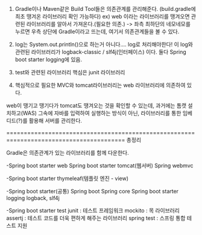 1. Gradle이나 Maven같은 Build Tool들은 의존관계를 관리해준다. (build.gradle에 최초 땡겨온 라이브러리 확인 가능하다)
	ex) web 이라는 라이브러리를 땡겨오면 관련된 라이브러리를 알아서 가져온다.(필요한 의존.)
	-> 좌측 최하단의 네모네모를 누르면 우측 상단에 Gradle이라고 뜨는데, 여기서 의존관계들을 볼 수 있다.

2. log는 System.out.println()으로 하는거 아니다....
log로 처리해야한다!
이 log와 관련된 라이브러리가 logback-classic / slf4j(인터페이스) 이다.
둘다 Spring boot starter logging에 있음.


3. test와 관련된 라이브러리
핵심은 junit 라이브러리


4. 핵심적으로 필요한 MVC와 tomcat라이브러리는
web 라이브러리에 의존하여 있다.

web이 땡기고 땡기다가 tomcat도 땡겨오는 것을 확인할 수 있는데, 
과거에는 톰캣 설치하고(WAS) 그속에 자바를 입력하여 실행하는 방식이 아닌, 라이브러리를 통한 임베디드(?)를 활용해 서버를 관리한다.



========================================================================================
총정리

Gradle은 의존관계가 있는 라이브러리를 함께 다운한다.

-Spring boot starter web
	Spring boot starter tomcat(웹서버)
	Spring webmvc

-Spring boot starter thymeleaf(템플릿 엔진 - view)

-Spring boot starter(공통)
	Spring boot
		Spring core
	Spring boot starter logging
		logback, slf4j

-Spring boot starter test
	junit : 테스트 프레임워크
	mockito : 목 라이브러리
	assertj : 테스트 코드를 더욱 편하게 해주는 라이브러리
	spring test : 스프링 통합 테스트 지원






